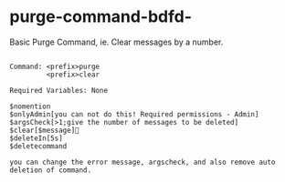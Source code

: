 # purge-command-bdfd-
Basic Purge Command, ie. Clear messages by a number.

````````````````````````````````````````````````````````````

Command: <prefix>purge
         <prefix>clear

Required Variables: None
````````````````````````````````````````````````````````````
````````````````````````````````````````````````````````````
$nomention 
$onlyAdmin[you can not do this! Required permissions - Admin]
$argsCheck[>1;give the number of messages to be deleted]
$clear[$message]💯
$deleteIn[5s]
$deletecommand

````````````````````````````````````````````````````````````
````````````````````````````````````````````````````````````
you can change the error message, argscheck, and also remove auto deletion of command.

````````````````````````````````````````````````````````````
````````````````````````````````````````````````````````````
